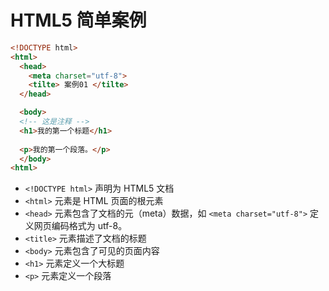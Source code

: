 # HTML5 简单案例


```html title="index.html"
<!DOCTYPE html>
<html>
  <head>
    <meta charset="utf-8">
    <tilte> 案例01 </tilte>
  </head>

  <body>
  <!-- 这是注释 -->
  <h1>我的第一个标题</h1>
  
  <p>我的第一个段落。</p>
  </body>
<html>
```

- `<!DOCTYPE html>` 声明为 HTML5 文档
- `<html>` 元素是 HTML 页面的根元素
- `<head>` 元素包含了文档的元（meta）数据，如 `<meta charset="utf-8">` 定义网页编码格式为 utf-8。
- `<title>` 元素描述了文档的标题
- `<body>` 元素包含了可见的页面内容
- `<h1>` 元素定义一个大标题
- `<p>` 元素定义一个段落